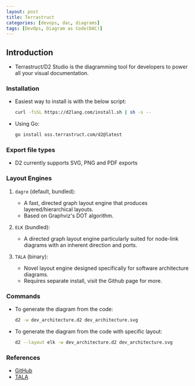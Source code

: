 ```yaml
---
layout: post
title: Terrastruct
categories: [devops, dac, diagrams]
tags: [DevOps, Diagram as Code(DAC)]
---
```


## Introduction

- Terrastruct/D2 Studio is the diagramming tool for developers to power all your visual documentation.

### Installation

- Easiest way to install is with the below script:

    ```sh
    curl -fsSL https://d2lang.com/install.sh | sh -s --
    ```

- Using Go:

    ```sh
    go install oss.terrastruct.com/d2@latest
    ```

### Export file types

- D2 currently supports SVG, PNG and PDF exports

### Layout Engines

1. `dagre` (default, bundled):
    - A fast, directed graph layout engine that produces layered/hierarchical layouts.
    - Based on Graphviz's DOT algorithm.

2. `ELK` (bundled):
    - A directed graph layout engine particularly suited for node-link diagrams with an inherent direction and ports.

3. `TALA` (binary):
    - Novel layout engine designed specifically for software architecture diagrams.
    - Requires separate install, visit the Github page for more.

### Commands

- To generate the diagram from the code:

    ```sh
    d2 -w dev_architecture.d2 dev_architecture.svg
    ```

- To generate the diagram from the code with specific layout:

    ```sh
    d2 --layout elk -w dev_architecture.d2 dev_architecture.svg
    ```

### References

- [GitHub](https://github.com/terrastruct/d2?tab=readme-ov-file#quickstart)
- [TALA](https://github.com/terrastruct/TALA)

